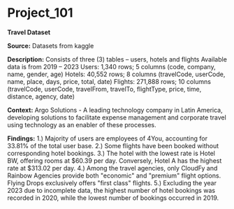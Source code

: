 # Project_101

**Travel Dataset**

**Source:** Datasets from kaggle

**Description:** Consists of three (3) tables – users, hotels and flights
		Available data is from 2019 – 2023
		Users: 1,340 rows; 5 columns (code, company, name, gender, age)
    		Hotels: 40,552 rows; 8 columns (travelCode, userCode, name, place, days, price, total, date)
    		Flights: 271,888 rows; 10 columns (travelCode, userCode, travelFrom, travelTo, flightType, price, time, distance, agency, 				date)

**Context:** Argo Solutions - A leading technology company in Latin America, developing solutions to facilitate expense management and 				corporate travel using technology as an enabler of these processes. 


**Findings:**
1.) Majority of users are employees of 4You, accounting for 33.81% of the total user base.
2.) Some flights have been booked without corresponding hotel bookings.
3.) The hotel with the lowest rate is Hotel BW, offering rooms at $60.39 per day. Conversely, Hotel A has the highest rate at $313.02 per day.
4.) Among the travel agencies, only CloudFy and Rainbow Agencies provide both "economic" and "premium" flight options. Flying Drops exclusively offers "first class" flights.
5.) Excluding the year 2023 due to incomplete data, the highest number of hotel bookings was recorded in 2020, while the lowest number of bookings occurred in 2019.
